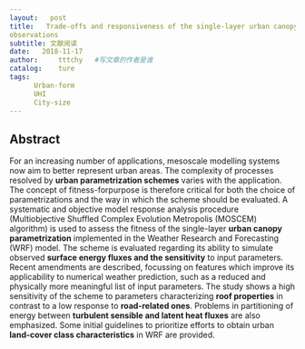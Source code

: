 ```yaml
---
layout:   post
title:   Trade-offs and responsiveness of the single-layer urban canopy parametrization in WRF: an offline evaluation using the MOSCEM optimization algorithm and field
observations
subtitle: 文献阅读  
date:   2018-11-17
author:     tttchy   #写文章的作者是谁
catalog:    ture
tags:    
      Urban-form
      UHI 
      City-size
---
```


## Abstract
For an increasing number of applications, mesoscale modelling systems now aim to better represent urban areas. The complexity of processes resolved by **urban parametrization schemes** varies with the application. The concept of fitness-forpurpose is therefore critical for both the choice of parametrizations and the way in which the scheme should be evaluated. A systematic and objective model response analysis procedure (Multiobjective Shuffled Complex Evolution Metropolis (MOSCEM) algorithm) is used to assess the fitness of the single-layer **urban canopy parametrization** implemented in the Weather Research and Forecasting (WRF) model. The scheme is evaluated regarding its ability to simulate observed **surface energy fluxes and the sensitivity** to input parameters. Recent amendments are described, focussing on features which improve its applicability to numerical weather prediction, such as a reduced and physically more meaningful list of input parameters. The study shows a high sensitivity of the scheme to parameters characterizing **roof properties** in contrast to a low response to **road-related ones**. Problems in partitioning of energy between **turbulent sensible and latent heat fluxes** are also emphasized. Some initial guidelines to prioritize efforts to obtain urban **land-cover class characteristics** in WRF are provided. 



